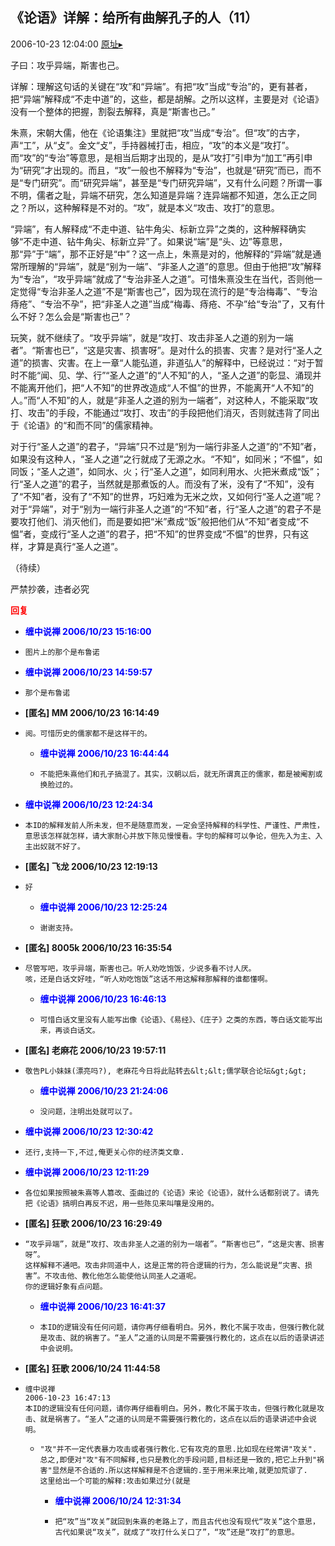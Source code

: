 ## 《论语》详解：给所有曲解孔子的人（11）
2006-10-23 12:04:00
[原址▸](http://www.fxgan.com/chan_time/2006_07_12/363.htm)


子曰：攻乎异端，斯害也己。

详解：理解这句话的关键在“攻”和“异端”。有把“攻”当成“专治”的，更有甚者，把“异端”解释成“不走中道”的，这些，都是胡解。之所以这样，主要是对《论语》没有一个整体的把握，割裂去解释，真是“斯害也己。”

朱熹，宋朝大儒，他在《论语集注》里就把“攻”当成“专治”。但“攻”的古字，声“工”，从“攴”。金文“攴”，手持器械打击，相应，“攻”的本义是“攻打”。而“攻”的“专治”等意思，是相当后期才出现的，是从“攻打”引申为“加工”再引申为“研究”才出现的。而且，“攻”一般也不解释为“专治”，也就是“研究”而已，而不是“专门研究”。而“研究异端”，甚至是“专门研究异端”，又有什么问题？所谓一事不明，儒者之耻，异端不研究，怎么知道是异端？连异端都不知道，怎么正之同之？所以，这种解释是不对的。“攻”，就是本义“攻击、攻打”的意思。

“异端”，有人解释成“不走中道、钻牛角尖、标新立异”之类的，这种解释确实够“不走中道、钻牛角尖、标新立异”了。如果说“端”是“头、边”等意思，那“异”于“端”，那不正好是“中”？这一点上，朱熹是对的，他解释的“异端”就是通常所理解的“异端”，就是“别为一端”、“非圣人之道”的意思。但由于他把“攻”解释为“专治”，“攻乎异端”就成了“专治非圣人之道”。可惜朱熹没生在当代，否则他一定觉得“专治非圣人之道”不是“斯害也己”，因为现在流行的是“专治梅毒”、“专治痔疮”、“专治不孕”，把“非圣人之道”当成“梅毒、痔疮、不孕”给“专治”了，又有什么不好？怎么会是“斯害也己”？

玩笑，就不继续了。“攻乎异端”，就是“攻打、攻击非圣人之道的别为一端者”。“斯害也已”，“这是灾害、损害呀”。是对什么的损害、灾害？是对行“圣人之道”的损害、灾害。在上一章“人能弘道，非道弘人”的解释中，已经说过：“对于暂时不能“闻、见、学、行”“圣人之道”的“人不知”的人，“圣人之道”的彰显、涌现并不能离开他们，把“人不知”的世界改造成“人不愠”的世界，不能离开“人不知”的人。”而“人不知”的人，就是“非圣人之道的别为一端者”，对这种人，不能采取“攻打、攻击”的手段，不能通过“攻打、攻击”的手段把他们消灭，否则就违背了同出于《论语》的“和而不同”的儒家精神。

对于行“圣人之道”的君子，“异端”只不过是“别为一端行非圣人之道”的“不知”者，如果没有这种人，“圣人之道”之行就成了无源之水。“不知”，如同米；“不愠”，如同饭；“圣人之道”，如同水、火；行“圣人之道”，如同利用水、火把米煮成“饭”；行“圣人之道”的君子，当然就是那煮饭的人。而没有了米，没有了“不知”，没有了“不知”者，没有了“不知”的世界，巧妇难为无米之炊，又如何行“圣人之道”呢？对于“异端”，对于“别为一端行非圣人之道”的“不知”者，行“圣人之道”的君子不是要攻打他们、消灭他们，而是要如把“米”煮成“饭”般把他们从“不知”者变成“不愠”者，变成行“圣人之道”的君子，把“不知”的世界变成“不愠”的世界，只有这样，才算是真行“圣人之道”。

（待续）

严禁抄袭，违者必究




**<font color='red'>回复</font>**


- **<font color='blue'>缠中说禅 2006/10/23 15:16:00</font>**
- ```
  图片上的那个是布鲁诺
  ```
- **<font color='blue'>缠中说禅 2006/10/23 14:59:57</font>**
- ```
  那个是布鲁诺
  ```
- **[匿名] MM  2006/10/23 16:14:49**
- ```
  阅。可惜历史的儒家都不是这样干的。 
  ```
   - **<font color='blue'>缠中说禅 2006/10/23 16:44:44</font>**
   - ```
     不能把朱熹他们和孔子搞混了。其实，汉朝以后，就无所谓真正的儒家，都是被阉割或换脸过的。
     ```
- **<font color='blue'>缠中说禅 2006/10/23 12:24:34</font>**
- ```
  本ID的解释发前人所未发，但不是随意而发，一定会坚持解释的科学性、严谨性、严肃性，意思该怎样就怎样，请大家耐心并放下陈见慢慢看。字句的解释可以争论，但先入为主、入主出奴就不好了。
  ```
- **[匿名] 飞龙  2006/10/23 12:19:13**
- ```
  好 
  ```
   - **<font color='blue'>缠中说禅 2006/10/23 12:25:24</font>**
   - ```
     谢谢支持。
     ```
- **[匿名] 8005k  2006/10/23 16:35:54**
- ```
  尽管写吧，攻乎异端，斯害也己。听人劝吃饱饭，少说多看不讨人厌。
  咳，还是白话文好哇，“听人劝吃饱饭”这话不用这解释那解释的谁都懂啊。 
  ```
   - **<font color='blue'>缠中说禅 2006/10/23 16:46:13</font>**
   - ```
     可惜白话文里没有人能写出像《论语》、《易经》、《庄子》之类的东西，等白话文能写出来，再谈白话文。
     ```
- **[匿名] 老麻花  2006/10/23 19:57:11**
- ```
  敬告PL小妹妹(漂亮吗?), 老麻花今日将此贴转去&lt;&lt;儒学联合论坛&gt;&gt;  
  ```
   - **<font color='blue'>缠中说禅 2006/10/23 21:24:06</font>**
   - ```
     没问题，注明出处就可以了。
     ```
- **<font color='blue'>缠中说禅 2006/10/23 12:30:42</font>**
- ```
  还行,支持一下,不过,俺更关心你的经济类文章.
  ```
- **<font color='blue'>缠中说禅 2006/10/23 12:11:29</font>**
- ```
  各位如果按照被朱熹等人篡改、歪曲过的《论语》来论《论语》，就什么话都别说了。请先把《论语》搞明白再反不迟，用一些陈见来叫嚷是没用的。
  ```
- **[匿名] 狂歌  2006/10/23 16:29:49**
- ```
  “攻乎异端”，就是“攻打、攻击非圣人之道的别为一端者”。“斯害也已”，“这是灾害、损害呀”。
  这样解释不通吧。攻击非同道中人，这是正常的符合逻辑的行为，怎么能说是“灾害、损害”。不攻击他、教化他怎么能使他认同圣人之道呢。
  你的逻辑好象有点问题。 
  ```
   - **<font color='blue'>缠中说禅 2006/10/23 16:41:37</font>**
   - ```
     本ID的逻辑没有任何问题，请你再仔细看明白。另外，教化不属于攻击，但强行教化就是攻击、就的祸害了。“圣人”之道的认同是不需要强行教化的，这点在以后的语录讲述中会说明。
     ```
- **[匿名] 狂歌  2006/10/24 11:44:58**
- ```
  缠中说禅 
  2006-10-23 16:47:13 
  本ID的逻辑没有任何问题，请你再仔细看明白。另外，教化不属于攻击，但强行教化就是攻击、就是祸害了。“圣人”之道的认同是不需要强行教化的，这点在以后的语录讲述中会说明。
  ```
   - ```
     "攻"并不一定代表暴力攻击或者强行教化.它有攻克的意思.比如现在经常讲"攻关". 总之,即便对"攻"有不同解释,也只是教化的手段问题,目标还是一致的,把它上升到"祸害"显然是不合适的.所以这样解释是不合逻辑的.至于用米来比喻,就更加荒谬了.
     这里给出一个可能的解释:攻击如果过分(就是 
     ```
      - **<font color='blue'>缠中说禅 2006/10/24 12:31:34</font>**
      - ```
        把“攻”当“攻关”就回到朱熹的老路上了，而且古代也没有现代“攻关”这个意思，古代如果说“攻关”，就成了“攻打什么关口了”，“攻”还是“攻打”的意思。
        ```
